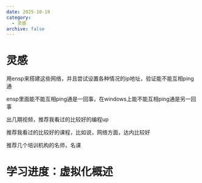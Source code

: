 ```yaml
---
date: 2025-10-19
category:
  - 灵感
archive: false
---
```

# 灵感
用ensp来搭建这些网络，并且尝试设置各种情况的ip地址，验证能不能互相ping通

ensp里面能不能互相ping通是一回事，在windows上能不能互相ping通是另一回事



出几期视频，推荐我看过的比较好的编程up

推荐我看过的比较好的课程，比如说，网络方面，达内比较好

推荐几个培训机构的名师，名课


# 学习进度：虚拟化概述